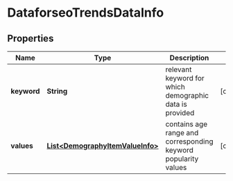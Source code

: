 

# DataforseoTrendsDataInfo


## Properties

| Name | Type | Description | Notes |
|------------ | ------------- | ------------- | -------------|
|**keyword** | **String** | relevant keyword for which demographic data is provided |  [optional] |
|**values** | [**List&lt;DemographyItemValueInfo&gt;**](DemographyItemValueInfo.md) | contains age range and corresponding keyword popularity values |  [optional] |



